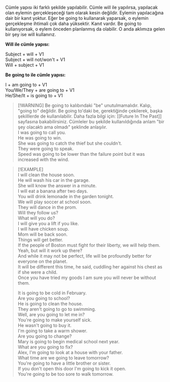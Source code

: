 Cümle yapısı iki farklı şekilde yapılabilir. Cümle will ile yapılırsa, yapılacak olan eylemin gerçekleşeceği tam olarak kesin değildir. Eylemin yapılacağına dair bir kanıt yoktur. Eğer be going to kullanarak yaparsak, o eylemin gerçekleşme ihtimali çok daha yüksektir. Kanıt vardır. Be going to kullanıyorsak, o eylem önceden planlanmış da olabilir. O anda aklımıza gelen bir şey ise will kullanırız.  

**Will ile cümle yapısı:**  

Subject + will + V1  
Subject + will not/won't + V1  
Will + subject + V1  

**Be going to ile cümle yapısı:**  

I + am going to + V1  
You/We/They + are going to + V1  
He/She/It + is going to + V1  

> [!WARNING] Be going to kalıbındaki "be" unutulmamalıdır. Kalıp, "going to" değildir. Be going to'daki be, gerektiğinde çekilerek, başka şekilllerde de kullanılabilir. Daha fazla bilgi için:  [[Future In The Past]] sayfasına bakabilirsiniz. Cümleler bu şekilde kullanıldığında anlam "bir şey olacaktı ama olmadı" şeklinde anlaşılır.  
> I was going to call you.  
> He was going to win.  
> She was going to catch the thief but she couldn't.  
> They were going to speak.  
> Speed was going to be lower than the failure point but it was increased with the wind.  

> [!EXAMPLE]  
> I will clean the house soon.  
> He will wash his car in the garage.  
> She will know the answer in a minute.  
> I will eat a banana after two days.  
> You will drink lemonade in the garden tonight.  
> We will play soccer at school soon.  
> They will dance in the prom.  
> Will they follow us?  
> What will you do?  
> I will give you a lift if you like.  
> I will have chicken soup.  
> Mom will be back soon.  
> Things will get better.  
> If the people of Boston must fight for their liberty, we will help them.  
> Yeah, but will it work up there?  
> And while it may not be perfect, life will be profoundly better for everyone on the planet.  
> It will be different this time, he said, cuddling her against his chest as if she were a child.  
> Once you have tried my goods I am sure you will never be without them.  
>  
>  
> It is going to be cold in February.  
> Are you going to school?  
> He is going to clean the house.  
> They aren't going to go to swimming.  
> Well, are you going to let me in?  
> You're going to make yourself sick.  
> He wasn't going to buy it.  
> I'm going to take a warm shower.  
> Are you going to change?  
> Mary is going to begin medical school next year.  
> What are you going to fix?  
> Alex, I'm going to look at a house with your father.  
> What time are we going to leave tomorrow?  
> You're going to have a little brother or sister.  
> If you don't open this door I'm going to kick it open.  
> You're going to be too sore to walk tomorrow.  